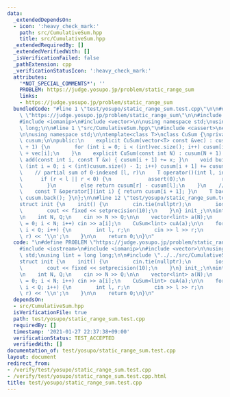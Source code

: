 ```yaml
---
data:
  _extendedDependsOn:
  - icon: ':heavy_check_mark:'
    path: src/CumulativeSum.hpp
    title: src/CumulativeSum.hpp
  _extendedRequiredBy: []
  _extendedVerifiedWith: []
  _isVerificationFailed: false
  _pathExtension: cpp
  _verificationStatusIcon: ':heavy_check_mark:'
  attributes:
    '*NOT_SPECIAL_COMMENTS*': ''
    PROBLEM: https://judge.yosupo.jp/problem/static_range_sum
    links:
    - https://judge.yosupo.jp/problem/static_range_sum
  bundledCode: "#line 1 \"test/yosupo/static_range_sum.test.cpp\"\n\n#define PROBLEM\
    \ \"https://judge.yosupo.jp/problem/static_range_sum\"\n\n#include <iostream>\n\
    #include <iomanip>\n#include <vector>\n\nusing namespace std;\nusing lint = long\
    \ long;\n\n#line 1 \"src/CumulativeSum.hpp\"\n#include <cassert>\n#line 3 \"src/CumulativeSum.hpp\"\
    \n\nusing namespace std;\n\ntemplate<class T>\nclass CuSum {\nprivate:\n    vector<T>\
    \ cusum;\n\npublic:\n    explicit CuSum(vector<T> const &vec) : cusum(vec.size()\
    \ + 1) {\n        for (int i = 0; i < (int)vec.size(); i++) cusum[i + 1] = cusum[i]\
    \ + vec[i];\n    }\n    explicit CuSum(const int N) : cusum(N + 1) {}\n    void\
    \ add(const int i, const T &x) { cusum[i + 1] += x; }\n    void build() { for\
    \ (int i = 0; i < (int)cusum.size() - 1; i++) cusum[i + 1] += cusum[i]; }\n\n\
    \    // partial sum of 0-indexed [l, r)\n    T operator()(int l, int r) {\n  \
    \      if (r < l || r < 0) {\n            assert(0);\n            return T{};\n\
    \        }\n        else return cusum[r] - cusum[l];\n    }\n    // 0-indexed\n\
    \    const T &operator[](int i) { return cusum[i + 1]; }\n    T back() { return\
    \ cusum.back(); }\n};\n\n#line 12 \"test/yosupo/static_range_sum.test.cpp\"\n\n\
    struct init {\n    init() {\n        cin.tie(nullptr);\n        ios::sync_with_stdio(false);\n\
    \        cout << fixed << setprecision(10);\n    }\n} init_;\n\nint main() {\n\
    \n    int N, Q;\n    cin >> N >> Q;\n\n    vector<lint> a(N);\n    for (int i\
    \ = 0; i < N; i++) cin >> a[i];\n    CuSum<lint> cuA(a);\n\n    for (int i = 0;\
    \ i < Q; i++) {\n        int l, r;\n        cin >> l >> r;\n        cout << cuA(l,\
    \ r) << '\\n';\n    }\n\n    return 0;\n}\n"
  code: "\n#define PROBLEM \"https://judge.yosupo.jp/problem/static_range_sum\"\n\n\
    #include <iostream>\n#include <iomanip>\n#include <vector>\n\nusing namespace\
    \ std;\nusing lint = long long;\n\n#include \"../../src/CumulativeSum.hpp\"\n\n\
    struct init {\n    init() {\n        cin.tie(nullptr);\n        ios::sync_with_stdio(false);\n\
    \        cout << fixed << setprecision(10);\n    }\n} init_;\n\nint main() {\n\
    \n    int N, Q;\n    cin >> N >> Q;\n\n    vector<lint> a(N);\n    for (int i\
    \ = 0; i < N; i++) cin >> a[i];\n    CuSum<lint> cuA(a);\n\n    for (int i = 0;\
    \ i < Q; i++) {\n        int l, r;\n        cin >> l >> r;\n        cout << cuA(l,\
    \ r) << '\\n';\n    }\n\n    return 0;\n}\n"
  dependsOn:
  - src/CumulativeSum.hpp
  isVerificationFile: true
  path: test/yosupo/static_range_sum.test.cpp
  requiredBy: []
  timestamp: '2021-01-27 22:37:38+09:00'
  verificationStatus: TEST_ACCEPTED
  verifiedWith: []
documentation_of: test/yosupo/static_range_sum.test.cpp
layout: document
redirect_from:
- /verify/test/yosupo/static_range_sum.test.cpp
- /verify/test/yosupo/static_range_sum.test.cpp.html
title: test/yosupo/static_range_sum.test.cpp
---
```


